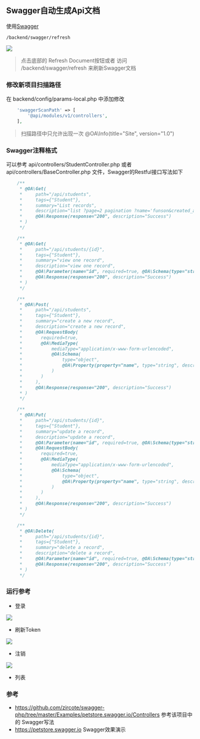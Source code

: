 Swagger自动生成Api文档
-------

使用[Swagger](https://swagger.io)

```
/backend/swagger/refresh
```


![](images/api-swagger-01.png)

> 点击底部的 Refresh Document按钮或者 访问 /backend/swagger/refresh 来刷新Swagger文档

### 修改新项目扫描路径

在 backend/config/params-local.php 中添加修改

```php
    'swaggerScanPath' => [
        '@api/modules/v1/controllers',
    ],
```

> 扫描路径中只允许出现一次 @OA\Info(title="Site", version="1.0")

### Swagger注释格式

可以参考 api/controllers/StudentController.php 或者 api/controllers/BaseController.php 文件，Swagger的Restful接口写法如下

```php
    /**
     * @OA\Get(
     *     path="/api/students",
     *     tags={"Student"},
     *     summary="List records",
     *     description="list ?page=2 pagination ?name='funson&created_at=>1648607050 search",
     *     @OA\Response(response="200", description="Success")
     * )
     */

    /**
     * @OA\Get(
     *     path="/api/students/{id}",
     *     tags={"Student"},
     *     summary="view one record",
     *     description="view one record",
     *     @OA\Parameter(name="id", required=true, @OA\Schema(type="string"), in="path", description="id"),
     *     @OA\Response(response="200", description="Success")
     * )
     */

    /**
     * @OA\Post(
     *     path="/api/students",
     *     tags={"Student"},
     *     summary="create a new record",
     *     description="create a new record",
     *     @OA\RequestBody(
     *       required=true,
     *       @OA\MediaType(
     *           mediaType="application/x-www-form-urlencoded",
     *           @OA\Schema(
     *               type="object",
     *               @OA\Property(property="name", type="string", description="Name"),
     *           )
     *       )
     *     ),
     *     @OA\Response(response="200", description="Success")
     * )
     */

    /**
     * @OA\Put(
     *     path="/api/students/{id}",
     *     tags={"Student"},
     *     summary="update a record",
     *     description="update a record",
     *     @OA\Parameter(name="id", required=true, @OA\Schema(type="string"), in="path", description="id"),
     *     @OA\RequestBody(
     *       required=true,
     *       @OA\MediaType(
     *           mediaType="application/x-www-form-urlencoded",
     *           @OA\Schema(
     *               type="object",
     *               @OA\Property(property="name", type="string", description="Name"),
     *           )
     *       )
     *     ),
     *     @OA\Response(response="200", description="Success")
     * )
     */

    /**
     * @OA\Delete(
     *     path="/api/students/{id}",
     *     tags={"Student"},
     *     summary="delete a record",
     *     description="delete a record",
     *     @OA\Parameter(name="id", required=true, @OA\Schema(type="string"), in="path", description="id"),
     *     @OA\Response(response="200", description="Success")
     * )
     */
```

### 运行参考

- 登录

![](images/api-swaager-11.png)

- 刷新Token

 ![](images/api-swagger-12.png)

- 注销

![](images/api-swagger-13.png)

- 列表



### 参考

- https://github.com/zircote/swagger-php/tree/master/Examples/petstore.swagger.io/Controllers   参考该项目中的 Swagger写法
- https://petstore.swagger.io Swagger效果演示
